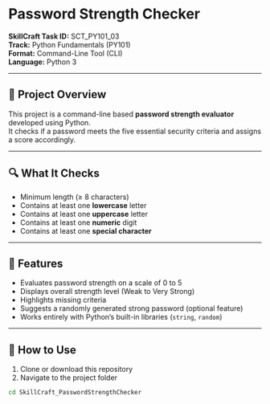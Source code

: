 # Password Strength Checker

**SkillCraft Task ID:** SCT_PY101_03  
**Track:** Python Fundamentals (PY101)  
**Format:** Command-Line Tool (CLI)  
**Language:** Python 3

---

## 📖 Project Overview

This project is a command-line based **password strength evaluator** developed using Python.  
It checks if a password meets the five essential security criteria and assigns a score accordingly.

---

## 🔍 What It Checks

- Minimum length (≥ 8 characters)  
- Contains at least one **lowercase** letter  
- Contains at least one **uppercase** letter  
- Contains at least one **numeric** digit  
- Contains at least one **special character**

---

## 🎯 Features

- Evaluates password strength on a scale of 0 to 5
- Displays overall strength level (Weak to Very Strong)
- Highlights missing criteria
- Suggests a randomly generated strong password (optional feature)
- Works entirely with Python’s built-in libraries (`string`, `random`)

---

## 🚀 How to Use

1. Clone or download this repository  
2. Navigate to the project folder

```bash
cd SkillCraft_PasswordStrengthChecker


